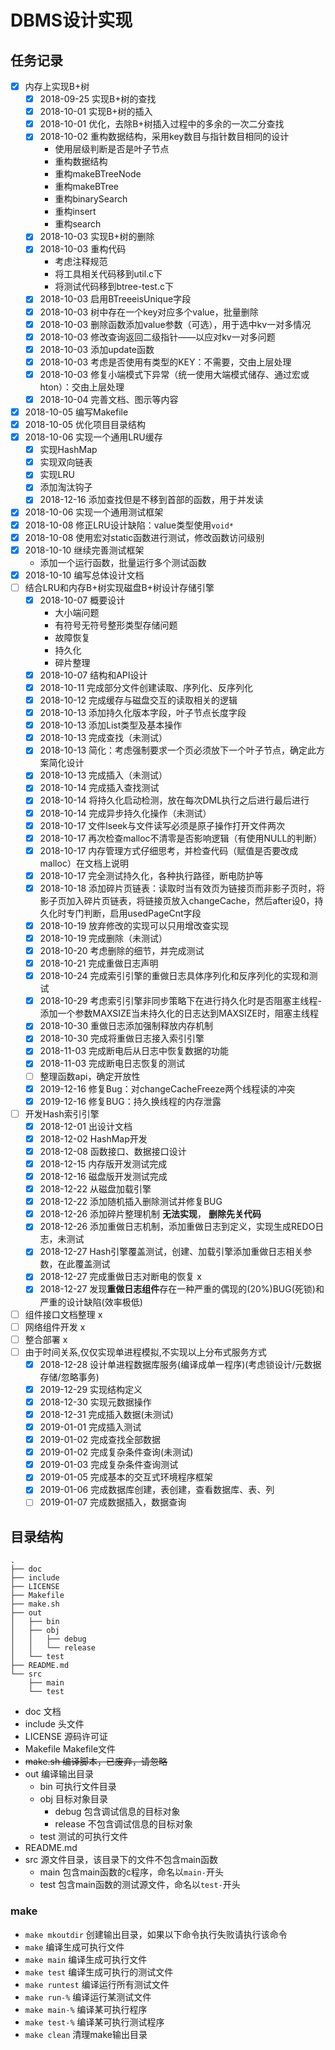 # DBMS设计实现

## 任务记录

* [x] 内存上实现B+树
  * [x] 2018-09-25 实现B+树的查找
  * [x] 2018-10-01 实现B+树的插入
  * [x] 2018-10-01 优化，去除B+树插入过程中的多余的一次二分查找
  * [x] 2018-10-02 重构数据结构，采用key数目与指针数目相同的设计
    * 使用层级判断是否是叶子节点
    * 重构数据结构
    * 重构makeBTreeNode
    * 重构makeBTree
    * 重构binarySearch
    * 重构insert
    * 重构search
  * [x] 2018-10-03 实现B+树的删除
  * [x] 2018-10-03 重构代码
    * 考虑注释规范
    * 将工具相关代码移到util.c下
    * 将测试代码移到btree-test.c下
  * [x] 2018-10-03 启用BTreeeisUnique字段
  * [x] 2018-10-03 树中存在一个key对应多个value，批量删除
  * [x] 2018-10-03 删除函数添加value参数（可选），用于选中kv一对多情况
  * [x] 2018-10-03 修改查询返回二级指针——以应对kv一对多问题
  * [x] 2018-10-03 添加update函数
  * [x] 2018-10-03 考虑是否使用有类型的KEY：不需要，交由上层处理
  * [x] 2018-10-03 修复小端模式下异常（统一使用大端模式储存、通过宏或hton）：交由上层处理
  * [x] 2018-10-04 完善文档、图示等内容
* [x] 2018-10-05 编写Makefile
* [x] 2018-10-05 优化项目目录结构
* [x] 2018-10-06 实现一个通用LRU缓存
  * [x] 实现HashMap
  * [x] 实现双向链表
  * [x] 实现LRU
  * [x] 添加淘汰钩子
  * [x] 2018-12-16 添加查找但是不移到首部的函数，用于并发读
* [x] 2018-10-06 实现一个通用测试框架
* [x] 2018-10-08 修正LRU设计缺陷：value类型使用`void*`
* [x] 2018-10-08 使用宏对static函数进行测试，修改函数访问级别
* [x] 2018-10-10 继续完善测试框架
  * 添加一个运行函数，批量运行多个测试函数
* [x] 2018-10-10 编写总体设计文档
* [ ] 结合LRU和内存B+树实现磁盘B+树设计存储引擎
  * [x] 2018-10-07 概要设计
    * 大小端问题
    * 有符号无符号整形类型存储问题
    * 故障恢复
    * 持久化
    * 碎片整理
  * [x] 2018-10-07 结构和API设计
  * [x] 2018-10-11 完成部分文件创建读取、序列化、反序列化
  * [x] 2018-10-12 完成缓存与磁盘交互的读取相关的逻辑
  * [x] 2018-10-13 添加持久化版本字段，叶子节点长度字段
  * [x] 2018-10-13 添加List类型及基本操作
  * [x] 2018-10-13 完成查找（未测试）
  * [x] 2018-10-13 简化：考虑强制要求一个页必须放下一个叶子节点，确定此方案简化设计
  * [x] 2018-10-13 完成插入（未测试）
  * [x] 2018-10-14 完成插入查找测试
  * [x] 2018-10-14 将持久化启动检测，放在每次DML执行之后进行最后进行
  * [x] 2018-10-14 完成异步持久化操作（未测试）
  * [x] 2018-10-17 文件lseek与文件读写必须是原子操作打开文件两次
  * [x] 2018-10-17 再次检查malloc不清零是否影响逻辑（有使用NULL的判断）
  * [x] 2018-10-17 内存管理方式仔细思考，并检查代码（赋值是否要改成malloc）在文档上说明
  * [x] 2018-10-17 完全测试持久化，各种执行路径，断电防护等
  * [x] 2018-10-18 添加碎片页链表：读取时当有效页为链接页而非影子页时，将影子页加入碎片页链表，将链接页放入changeCache，然后after设0，持久化时专门判断，启用usedPageCnt字段
  * [x] 2018-10-19 放弃修改的实现可以只用增改查实现
  * [x] 2018-10-19 完成删除（未测试）
  * [x] 2018-10-20 考虑删除的细节，并完成测试
  * [x] 2018-10-21 完成重做日志声明
  * [x] 2018-10-24 完成索引引擎的重做日志具体序列化和反序列化的实现和测试
  * [x] 2018-10-29 考虑索引引擎非同步策略下在进行持久化时是否阻塞主线程-添加一个参数MAXSIZE当未持久化的日志达到MAXSIZE时，阻塞主线程
  * [x] 2018-10-30 重做日志添加强制释放内存机制
  * [x] 2018-10-30 完成将重做日志接入索引引擎
  * [x] 2018-11-03 完成断电后从日志中恢复数据的功能
  * [x] 2018-11-03 完成断电日志恢复的测试
  * [ ] 整理函数api，确定开放性
  * [x] 2019-12-16 修复Bug：对changeCacheFreeze两个线程读的冲突
  * [x] 2019-12-16 修复BUG：持久换线程的内存泄露
* [ ] 开发Hash索引引擎
  * [x] 2018-12-01 出设计文档
  * [x] 2018-12-02 HashMap开发 
  * [x] 2018-12-08 函数接口、数据接口设计
  * [x] 2018-12-15 内存版开发测试完成
  * [x] 2018-12-16 磁盘版开发测试完成
  * [x] 2018-12-22 从磁盘加载引擎
  * [x] 2018-12-22 添加随机插入删除测试并修复BUG
  * [x] 2018-12-26 添加碎片整理机制 **无法实现**， **删除先关代码**
  * [x] 2018-12-26 添加重做日志机制，添加重做日志到定义，实现生成REDO日志，未测试
  * [x] 2018-12-27 Hash引擎覆盖测试，创建、加载引擎添加重做日志相关参数，在此覆盖测试
  * [x] 2018-12-27 完成重做日志对断电的恢复 x
  * [x] 2018-12-27 发现**重做日志组件**存在一种严重的偶现的(20%)BUG(死锁)和严重的设计缺陷(效率极低)
* [ ] 组件接口文档整理 x
* [ ] 网络组件开发 x
* [ ] 整合部署 x
* [ ] 由于时间关系,仅仅实现单进程模拟,不实现以上分布式服务方式
  * [x] 2018-12-28 设计单进程数据库服务(编译成单一程序)(考虑锁设计/元数据存储/忽略事务)
  * [x] 2019-12-29 实现结构定义
  * [x] 2018-12-30 实现元数据操作
  * [x] 2018-12-31 完成插入数据(未测试)
  * [x] 2019-01-01 完成插入测试
  * [x] 2019-01-02 完成查找全部数据
  * [x] 2019-01-02 完成复杂条件查询(未测试)
  * [x] 2019-01-03 完成复杂条件查询测试
  * [x] 2019-01-05 完成基本的交互式环境程序框架
  * [x] 2019-01-06 完成数据库创建，表创建，查看数据库、表、列
  * [ ] 2019-01-07 完成数据插入，数据查询

## 目录结构

```tree
.
├── doc
├── include
├── LICENSE
├── Makefile
├── make.sh
├── out
│   ├── bin
│   ├── obj
│   │   ├── debug
│   │   └── release
│   └── test
├── README.md
└── src
    ├── main
    └── test
```

* doc 文档
* include 头文件
* LICENSE 源码许可证
* Makefile Makefile文件
* ~~make.sh 编译脚本，已废弃，请忽略~~
* out 编译输出目录
  * bin 可执行文件目录
  * obj 目标对象目录
    * debug 包含调试信息的目标对象
    * release 不包含调试信息的目标对象
  * test 测试的可执行文件
* README.md
* src 源文件目录，该目录下的文件不包含main函数
  * main 包含main函数的c程序，命名以`main-`开头
  * test 包含main函数的测试源文件，命名以`test-`开头

### make

* `make mkoutdir` 创建输出目录，如果以下命令执行失败请执行该命令
* `make` 编译生成可执行文件
* `make main` 编译生成可执行文件
* `make test` 编译生成可执行的测试文件
* `make runtest` 编译运行所有测试文件
* `make run-%` 编译运行某测试文件
* `make main-%` 编译某可执行程序
* `make test-%` 编译某可执行测试程序
* `make clean` 清理make输出目录
~~~~
